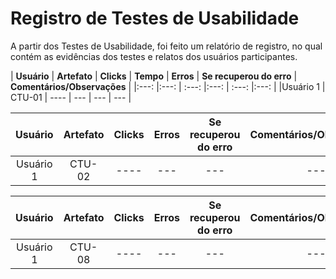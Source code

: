 # Registro de Testes de Usabilidade

A partir dos Testes de Usabilidade, foi feito um relatório de registro, no qual contém as evidências dos testes e relatos dos usuários participantes. 

| **Usuário** 	| **Artefato** 	| **Clicks** 	|  **Tempo** |  **Erros**  | **Se recuperou do erro**  | **Comentários/Observações** |
|:---:	|:---:	| :---:	|:---:	| :---:	|:---:	| 
|Usuário 1 | CTU-01 | ---- | --- | --- | --- |

| **Usuário** 	| **Artefato** 	| **Clicks** 	| **Erros**  | **Se recuperou do erro**  | **Comentários/Observações**  |
|:---:	|:---:	| :---:	|:---:	| :---:	|:---:	| 
|Usuário 1 | CTU-02 | ---- | --- | --- | --- |

| **Usuário** 	| **Artefato** 	| **Clicks** 	| **Erros**  | **Se recuperou do erro**  | **Comentários/Observações**  |
|:---:	|:---:	| :---:	|:---:	| :---:	|:---:	| 
|Usuário 1 | CTU-08 | ---- | --- | --- | --- |
